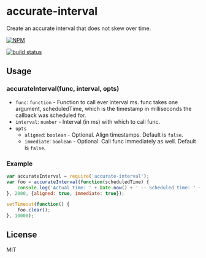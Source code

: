 # accurate-interval

Create an accurate interval that does not skew over time.

[![NPM](https://nodei.co/npm/accurate-interval.png)](https://nodei.co/npm/accurate-interval/)

[![build status](https://secure.travis-ci.org/klyngbaek/accurate-interval.png)](http://travis-ci.org/klyngbaek/accurate-interval)

## Usage

### accurateInterval(func, interval, opts)

- `func`: `function` - Function to call ever interval ms. func takes one argument, scheduledTime, which is the timestamp in milliseconds the callback was scheduled for.
- `interval`: `number` - Interval (in ms) with which to call func.
- `opts`
    - `aligned`: `boolean` - Optional. Align timestamps. Default is `false`.
    - `immediate`: `boolean` - Optional. Call func immediately as well.  Default is `false`.

### Example

```javascript
var accurateInterval = require('accurate-interval');
var foo = accurateInterval(function(scheduledTime) {
    console.log('Actual time: ' + Date.now() + ' -- Scheduled time: ' + scheduledTime);
}, 2000, {aligned: true, immediate: true});

setTimeout(function() {
    foo.clear();
}, 10000);
```

## License
MIT
